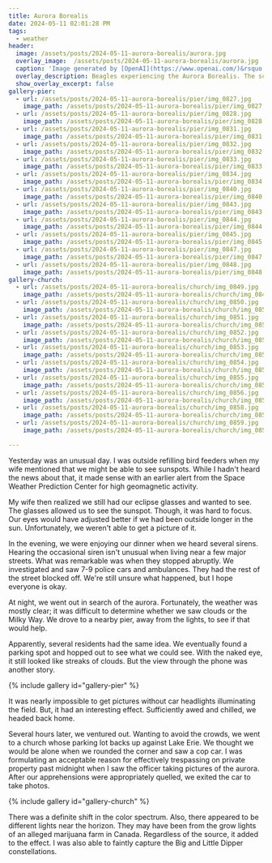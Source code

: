 ```yaml
---
title: Aurora Borealis
date: 2024-05-11 02:01:28 PM
tags:
  - weather
header:
  image: /assets/posts/2024-05-11-aurora-borealis/aurora.jpg
  overlay_image:  /assets/posts/2024-05-11-aurora-borealis/aurora.jpg
  caption: 'Image generated by [OpenAI](https://www.openai.com/)&rsquo;s DALL·E via ChatGPT.'
  overlay_description: Beagles experiencing the Aurora Borealis. The scene is set in a nighttime landscape with the beagles looking up at the sky, captivated by the vibrant and colorful lights of the Northern Lights. The background features a clear starry sky with the shimmering curtains of green and purple lights of the Aurora dancing overhead. The beagles are in a snowy field, reflecting the typical cold environment where such phenomena are visible, creating a magical and awe-inspiring atmosphere. The beagles' expressions show their fascination and joy as they witness this spectacular natural event.
  show_overlay_excerpt: false
gallery-pier:    
  - url: /assets/posts/2024-05-11-aurora-borealis/pier/img_0827.jpg
    image_path: /assets/posts/2024-05-11-aurora-borealis/pier/img_0827.jpg
  - url: /assets/posts/2024-05-11-aurora-borealis/pier/img_0828.jpg
    image_path: /assets/posts/2024-05-11-aurora-borealis/pier/img_0828.jpg
  - url: /assets/posts/2024-05-11-aurora-borealis/pier/img_0831.jpg
    image_path: /assets/posts/2024-05-11-aurora-borealis/pier/img_0831.jpg
  - url: /assets/posts/2024-05-11-aurora-borealis/pier/img_0832.jpg
    image_path: /assets/posts/2024-05-11-aurora-borealis/pier/img_0832.jpg
  - url: /assets/posts/2024-05-11-aurora-borealis/pier/img_0833.jpg
    image_path: /assets/posts/2024-05-11-aurora-borealis/pier/img_0833.jpg
  - url: /assets/posts/2024-05-11-aurora-borealis/pier/img_0834.jpg
    image_path: /assets/posts/2024-05-11-aurora-borealis/pier/img_0834.jpg
  - url: /assets/posts/2024-05-11-aurora-borealis/pier/img_0840.jpg
    image_path: /assets/posts/2024-05-11-aurora-borealis/pier/img_0840.jpg
  - url: /assets/posts/2024-05-11-aurora-borealis/pier/img_0843.jpg
    image_path: /assets/posts/2024-05-11-aurora-borealis/pier/img_0843.jpg
  - url: /assets/posts/2024-05-11-aurora-borealis/pier/img_0844.jpg
    image_path: /assets/posts/2024-05-11-aurora-borealis/pier/img_0844.jpg
  - url: /assets/posts/2024-05-11-aurora-borealis/pier/img_0845.jpg
    image_path: /assets/posts/2024-05-11-aurora-borealis/pier/img_0845.jpg
  - url: /assets/posts/2024-05-11-aurora-borealis/pier/img_0847.jpg
    image_path: /assets/posts/2024-05-11-aurora-borealis/pier/img_0847.jpg
  - url: /assets/posts/2024-05-11-aurora-borealis/pier/img_0848.jpg
    image_path: /assets/posts/2024-05-11-aurora-borealis/pier/img_0848.jpg
gallery-church:
  - url: /assets/posts/2024-05-11-aurora-borealis/church/img_0849.jpg
    image_path: /assets/posts/2024-05-11-aurora-borealis/church/img_0849.jpg
  - url: /assets/posts/2024-05-11-aurora-borealis/church/img_0850.jpg
    image_path: /assets/posts/2024-05-11-aurora-borealis/church/img_0850.jpg
  - url: /assets/posts/2024-05-11-aurora-borealis/church/img_0851.jpg
    image_path: /assets/posts/2024-05-11-aurora-borealis/church/img_0851.jpg
  - url: /assets/posts/2024-05-11-aurora-borealis/church/img_0852.jpg
    image_path: /assets/posts/2024-05-11-aurora-borealis/church/img_0852.jpg
  - url: /assets/posts/2024-05-11-aurora-borealis/church/img_0853.jpg
    image_path: /assets/posts/2024-05-11-aurora-borealis/church/img_0853.jpg
  - url: /assets/posts/2024-05-11-aurora-borealis/church/img_0854.jpg
    image_path: /assets/posts/2024-05-11-aurora-borealis/church/img_0854.jpg
  - url: /assets/posts/2024-05-11-aurora-borealis/church/img_0855.jpg
    image_path: /assets/posts/2024-05-11-aurora-borealis/church/img_0855.jpg
  - url: /assets/posts/2024-05-11-aurora-borealis/church/img_0856.jpg
    image_path: /assets/posts/2024-05-11-aurora-borealis/church/img_0856.jpg
  - url: /assets/posts/2024-05-11-aurora-borealis/church/img_0858.jpg
    image_path: /assets/posts/2024-05-11-aurora-borealis/church/img_0858.jpg
  - url: /assets/posts/2024-05-11-aurora-borealis/church/img_0859.jpg
    image_path: /assets/posts/2024-05-11-aurora-borealis/church/img_0859.jpg

---
```

Yesterday was an unusual day. I was outside refilling bird feeders when my wife mentioned that we might be able to see sunspots. While I hadn't heard the news about that, it made sense with an earlier alert from the Space Weather Prediction Center for high geomagnetic activity.

My wife then realized we still had our eclipse glasses and wanted to see. The glasses allowed us to see the sunspot. Though, it was hard to focus. Our eyes would have adjusted better if we had been outside longer in the sun. Unfortunately, we weren't able to get a picture of it.

In the evening, we were enjoying our dinner when we heard several sirens. Hearing the occasional siren isn't unusual when living near a few major streets. What was remarkable was when they stopped abruptly. We investigated and saw 7-9 police cars and ambulances. They had the rest of the street blocked off. We're still unsure what happened, but I hope everyone is okay.

At night, we went out in search of the aurora. Fortunately, the weather was mostly clear; it was difficult to determine whether we saw clouds or the Milky Way. We drove to a nearby pier, away from the lights, to see if that would help.

Apparently, several residents had the same idea. We eventually found a parking spot and hopped out to see what we could see. With the naked eye, it still looked like streaks of clouds. But the view through the phone was another story.

{% include gallery id="gallery-pier" %}

It was nearly impossible to get pictures without car headlights illuminating the field. But, it had an interesting effect. Sufficiently awed and chilled, we headed back home.

Several hours later, we ventured out. Wanting to avoid the crowds, we went to a church whose parking lot backs up against Lake Erie. We thought we would be alone when we rounded the corner and saw a cop car. I was formulating an acceptable reason for effectively trespassing on private property past midnight when I saw the officer taking pictures of the aurora. After our apprehensions were appropriately quelled, we exited the car to take photos.  

{% include gallery id="gallery-church" %}

There was a definite shift in the color spectrum. Also, there appeared to be different lights near the horizon. They may have been from the grow lights of an alleged marijuana farm in Canada. Regardless of the source, it added to the effect. I was also able to faintly capture the Big and Little Dipper constellations.
